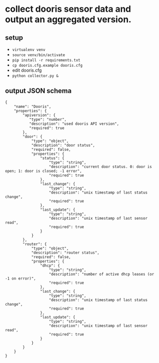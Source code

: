 # collect dooris sensor data and output an aggregated version.

## setup
* `virtualenv venv`
* `source venv/bin/activate`
* `pip install -r requirements.txt`
* `cp dooris.cfg.example dooris.cfg`
* edit dooris.cfg
* `python collector.py &`

## output JSON schema

    {
        "name": "Dooris",
        "properties": {
            "apiversion": {
               "type": "number",
               "description": "used dooris API version",
               "required": true
            },
            "door": {
                "type": "object",
                "description": "door status",
                "required": false,
                "properties": {
                    "status": {
                        "type": "string",
                        "description": "current door status. 0: door is open; 1: door is closed; -1 error",
                        "required": true
                    },
                    "last_change": {
                        "type": "string",
                        "description": "unix timestamp of last status change",
                        "required": true
                    },
                    "last_update": {
                        "type": "string",
                        "description": "unix timestamp of last sensor read",
                        "required": true
                    }
                }
            },
            "router": {
                "type": "object",
                "description": "router status",
                "required": false,
                "properties": {
                    "dhcp": {
                        "type": "string",
                        "description": "number of active dhcp leases (or -1 on error)",
                        "required": true
                    },
                    "last_change": {
                        "type": "string",
                        "description": "unix timestamp of last status change",
                        "required": true
                    },
                    "last_update": {
                        "type": "string",
                        "description": "unix timestamp of last sensor read",
                        "required": true
                    }
                }
            }
        }
    }
